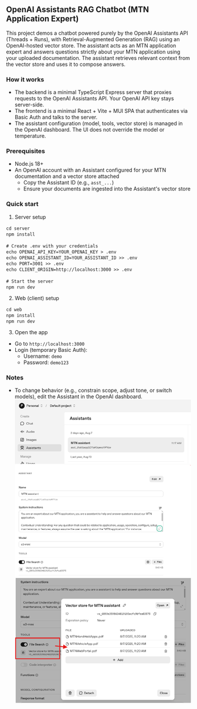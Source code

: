 ## OpenAI Assistants RAG Chatbot (MTN Application Expert)

This project demos a chatbot powered purely by the OpenAI Assistants API (Threads + Runs), with Retrieval-Augmented Generation (RAG) using an OpenAI-hosted vector store. The assistant acts as an MTN application expert and answers questions strictly about your MTN application using your uploaded documentation. The assistant retrieves relevant context from the vector store and uses it to compose answers.

### How it works
- The backend is a minimal TypeScript Express server that proxies requests to the OpenAI Assistants API. Your OpenAI API key stays server-side.
- The frontend is a minimal React + Vite + MUI SPA that authenticates via Basic Auth and talks to the server.
- The assistant configuration (model, tools, vector store) is managed in the OpenAI dashboard. The UI does not override the model or temperature.

### Prerequisites
- Node.js 18+
- An OpenAI account with an Assistant configured for your MTN documentation and a vector store attached
  - Copy the Assistant ID (e.g., `asst_...`)
  - Ensure your documents are ingested into the Assistant's vector store

### Quick start
1) Server setup
```
cd server
npm install

# Create .env with your credentials
echo OPENAI_API_KEY=YOUR_OPENAI_KEY > .env
echo OPENAI_ASSISTANT_ID=YOUR_ASSISTANT_ID >> .env
echo PORT=3001 >> .env
echo CLIENT_ORIGIN=http://localhost:3000 >> .env

# Start the server
npm run dev
```

2) Web (client) setup
```
cd web
npm install
npm run dev
```

3) Open the app
- Go to `http://localhost:3000`
- Login (temporary Basic Auth):
  - Username: `demo`
  - Password: `demo123`

### Notes
- To change behavior (e.g., constrain scope, adjust tone, or switch models), edit the Assistant in the OpenAI dashboard.
![OpenAI-assistants](images/OpenAI-assistants.png)
![assistant-main](images/assistant-main.png)
![vector-store](images/vector-store.png)

